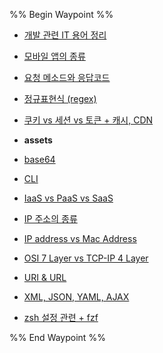 %% Begin Waypoint %%
- [개발 관련 IT 용어 정리](./%EA%B0%9C%EB%B0%9C%20%EA%B4%80%EB%A0%A8%20IT%20%EC%9A%A9%EC%96%B4%20%EC%A0%95%EB%A6%AC.md)
- [모바일 앱의 종류](./%EB%AA%A8%EB%B0%94%EC%9D%BC%20%EC%95%B1%EC%9D%98%20%EC%A2%85%EB%A5%98.md)
- [요청 메소드와 응답코드](./%EC%9A%94%EC%B2%AD%20%EB%A9%94%EC%86%8C%EB%93%9C%EC%99%80%20%EC%9D%91%EB%8B%B5%EC%BD%94%EB%93%9C.md)
- [정규표현식 (regex)](./%EC%A0%95%EA%B7%9C%ED%91%9C%ED%98%84%EC%8B%9D%20(regex).md)
- [쿠키 vs 세션 vs 토큰 + 캐시, CDN](./%EC%BF%A0%ED%82%A4%20vs%20%EC%84%B8%EC%85%98%20vs%20%ED%86%A0%ED%81%B0%20+%20%EC%BA%90%EC%8B%9C,%20CDN.md)
- **assets**

- [base64](./base64.md)
- [CLI](./CLI.md)
- [IaaS vs PaaS vs SaaS](./IaaS%20vs%20PaaS%20vs%20SaaS.md)
- [IP 주소의 종류](./IP%20%EC%A3%BC%EC%86%8C%EC%9D%98%20%EC%A2%85%EB%A5%98.md)
- [IP address vs Mac Address](./IP%20address%20vs%20Mac%20Address.md)
- [OSI 7 Layer vs TCP-IP 4 Layer](./OSI%207%20Layer%20vs%20TCP-IP%204%20Layer.md)
- [URI & URL](./URI%20&%20URL.md)
- [XML, JSON, YAML, AJAX](./XML,%20JSON,%20YAML,%20AJAX.md)
- [zsh 설정 관련 + fzf](./zsh%20%EC%84%A4%EC%A0%95%20%EA%B4%80%EB%A0%A8%20+%20fzf.md)

%% End Waypoint %%
